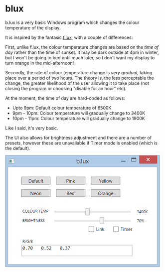 blux
====

b.lux is a very basic Windows program which changes the colour temperature of the display.

It is inspired by the fantasic [f.lux](https://justgetflux.com/), with a couple of differences:

First, unlike f.lux, the colour temperature changes are based on the *time of day* rather than the time of sunset. It may be dark outside at 4pm in winter, but I won't be going to bed until much later, so I don't want my display to turn orange in the mid-afternoon!

Secondly, the rate of colour temperature change is *very gradual*, taking place over a period of two hours. The theory is, the less perceptable the change, the greater likelihood of the user allowing it to take place (not closing the program or choosing "disable for an hour" etc).

At the moment, the time of day are hard-coded as follows:

* Upto 9pm: Default colour temperature of 6500K
* 9pm - 10pm: Colour temperature will gradually change to 3400K
* 10pm - 11pm: Colour temperature will gradually change to 1900K

Like I said, it's very basic.

The UI also allows for brightness adjustment and there are a number of presets, however these are unavailable if Timer mode is enabled (which is the default).

![Screenshot](blux/blux.png)
